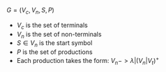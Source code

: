 $G=(V_c,V_n,S,P)$
- $V_c$ is the set of terminals
- $V_n$ is the set of non-terminals
- $S\in V_n$ is the start symbol
- $P$ is the set of productions
- Each production takes the form: $V_n -> \lambda |(V_n | V_t)^+$

